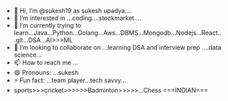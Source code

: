 - 👋 Hi, I’m @sukesh19 as sukesh upadya....
- 👀 I’m interested in ...coding....stockmarket....
- 🌱 I’m currently trying to learn...Java...Python...Golang...Aws...DBMS...Mongodb...Nodejs...React...git...DSA...AI>>>ML
- 💞️ I’m looking to collaborate on ...learning DSA and interview prep ....data science...
- 📫 How to reach me ...
- 😄 Pronouns: ...sukesh
- ⚡ Fun fact: ...team player...tech savvy...
- sports>>>cricket>>>>>>Badminton>>>>>...Chess
===INDIAN===

<!---
sukesh19/sukesh19 is a ✨ special ✨ repository because its `README.md` (this file) appears on your GitHub profile.
You can click the Preview link to take a look at your changes.
--->
